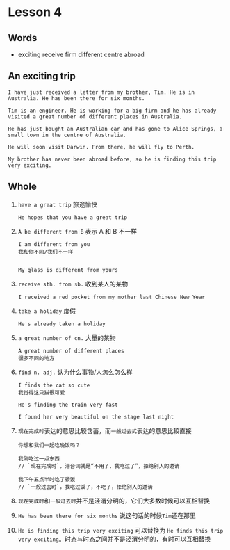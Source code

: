 # Lesson 4

## Words

- exciting receive firm different centre abroad

## An exciting trip

```
I have just received a letter from my brother, Tim. He is in Australia. He has been there for six months.

Tim is an engineer. He is working for a big firm and he has already visited a great number of different places in Australia.

He has just bought an Australian car and has gone to Alice Springs, a small town in the centre of Australia.

He will soon visit Darwin. From there, he will fly to Perth.

My brother has never been abroad before, so he is finding this trip very exciting.
```

## Whole

1. `have a great trip` 旅途愉快

   ```
   He hopes that you have a great trip
   ```

2. `A be different from B` 表示 A 和 B 不一样

   ```
   I am different from you
   我和你不同/我们不一样


   My glass is different from yours
   ```

3. `receive sth. from sb.` 收到某人的某物

   ```
   I received a red pocket from my mother last Chinese New Year
   ```

4. `take a holiday` 度假

   ```
   He's already taken a holiday
   ```

5. `a great number of cn.` 大量的某物

   ```
   A great number of different places
   很多不同的地方
   ```

6. `find n. adj.` 认为什么事物/人怎么怎么样

   ```
   I finds the cat so cute
   我觉得这只猫很可爱

   He's finding the train very fast

   I found her very beautiful on the stage last night
   ```

7. `现在完成时`表达的意思比较含蓄，而`一般过去式`表达的意思比较直接

   ```
   你想和我们一起吃晚饭吗？

   我刚吃过一点东西
   // `现在完成时`，潜台词就是“不用了，我吃过了”，拒绝别人的邀请

   我下午五点半时吃了顿饭
   // `一般过去时`，我吃过饭了，不吃了，拒绝别人的邀请
   ```

8. `现在完成时`和`一般过去时`并不是泾渭分明的，它们大多数时候可以互相替换

9. `He has been there for six months` 说这句话的时候`Tim`还在那里

10. `He is finding this trip very exciting` 可以替换为 `He finds this trip very exciting`。时态与时态之间并不是泾渭分明的，有时可以互相替换
